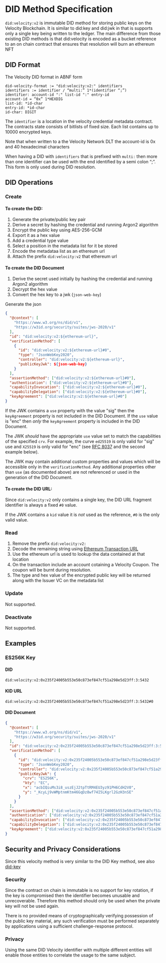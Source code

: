 # DID Method Specification

`did:velocity:v2` is immutable DID method for storing public keys on the Velocity Blockchain. It is similar to did:key and did:jwk in that is supports
only a single key being written to the ledger. The main difference from those existing DID methods is that did:velocity is encoded as a bucket reference
to an on chain contract that ensures that resolution will burn an ethereum NFT 

## DID Format

The Velocity DID format in ABNF form

```
did-velocity-format := "did:velocity:v2:" identifiers
identifiers := identifier / “multi:” 1*(identifier “;”)
identifier: account-id ":" list-id ":" entry-id
account-id = “0x” 1*HEXDIG
list-id: *id-char
entry-id: *id-char
id-char: DIGIT
```

The `identifier` is a location in the velocity credential metadata contract. The contracts state consists of bitlists of fixed size. Each list contains up to 10000 
encrypted keys.

Note that when written to a the Velocity Network DLT the account-id is 0x and 40 hexadecimal characters

When having a DID with `identifiers` that is prefixed with `multi:` then more than one identifier can be used with the end identified by a semi colon “;”. This form is only used during DID resolution.

## DID Operations

### Create

#### To create the DID:

1. Generate the private/public key pair
2. Derive a secret by hashing the credential and running Argon2 algorithm
3. Encrypt the public key using AES-256-GCM
4. Export it as a hex value
5. Add a credential type value
6. Select a position in the metadata list for it be stored
7. Encode the metadataa list as an ethereum url
8. Attach the prefix `did:velocity:v2` that ethereum url

#### To create the DID Document

1. Derive the secret used initially by hashing the credential and running Argon2 algorithm
2. Decrypt the hex value
3. Convert the hex key to a jwk (`json-web-key`)

Generate the json
```json
{
  "@context": [
    "https://www.w3.org/ns/did/v1",
    "https://w3id.org/security/suites/jws-2020/v1"
  ],
  "id": "did:velocity:v2:${ethereum-url}",
  "verificationMethod": [
    {
      "id": "did:velocity:v2:${ethereum-url}#0",
      "type": "JsonWebKey2020",
      "controller": "did:velocity:v2:${ethereum-url}",
      "publicKeyJwk": ${json-web-key}
    }
  ],
  "assertionMethod": ["did:velocity:v2:${ethereum-url}#0"],
  "authentication": ["did:velocity:v2:${ethereum-url}#0"],
  "capabilityInvocation": ["did:velocity:v2:${ethereum-url}#0"],
  "capabilityDelegation": ["did:velocity:v2:${ethereum-url}#0"],
  "keyAgreement": ["did:velocity:v2:${ethereum-url}#0"]
}
```

If the JWK contains a `use` property with the value "sig" then the `keyAgreement` property is not included in the DID Document.  If the `use` value is "enc" then _only_ the `keyAgreement` property is included in the DID Document.

The JWK _should_ have the appropriate `use` value set to match the capabilities of the specified `crv`.  For example, the curve `ed25519` is only valid for "sig" use and `X25519` is only valid for "enc" (see [RFC 8037](https://datatracker.ietf.org/doc/html/rfc8037) and the second example below).

The JWK may contain additional custom properties and values which will be accessible only in the `verificationMethod`.  Any additional properties other than `use` (as documented above) are not referenced or used in the generation of the DID Document.

#### To create the DID URL:

Since `did:velocity:v2` only contains a single key, the DID URL fragment identifier is always a fixed `#0` value.

If the JWK contains a `kid` value it is _not_ used as the reference, `#0` is the only valid value.


### Read

1. Remove the prefix `did:velocity:v2:`
2. Decode the remaining string using [Ethereum Transaction URL](https://eips.ethereum.org/EIPS/eip-681)
3. Use the ethereum url is used to lookup the data contained at that location
4. On the transaction include an account cotaining a Velocity Coupon. The coupon will be burnt during resolution.
5. The type and hex value of the encrypted public key will be returned along with the Issuer VC on the metadata list

### Update

Not supported.

### Deactivate

Not supported.

## Examples

### ES256K Key

#### DID
```text
did:velocity:v2:0x235f24005b553e50c873ef847cf51a298e5d23ff:3:5432
```

#### KID URL
```text
did:velocity:v2:0x235f24005b553e50c873ef847cf51a298e5d23ff:3:5432#0
```

#### DID Document
```json
{
  "@context": [
    "https://www.w3.org/ns/did/v1",
    "https://w3id.org/security/suites/jws-2020/v1"
  ],
  "id": "did:velocity:v2:0x235f24005b553e50c873ef847cf51a298e5d23ff:3:5432",
  "verificationMethod": [
    {
      "id": "did:velocity:v2:0x235f24005b553e50c873ef847cf51a298e5d23ff:3:5432#0",
      "type": "JsonWebKey2020",
      "controller": "did:velocity:v2:0x235f24005b553e50c873ef847cf51a298e5d23ff:3:5432",
      "publicKeyJwk": {
        "crv": "ES256K",
        "kty": "EC",
        "x": "acbIQiuMs3i8_uszEjJ2tpTtRM4EU3yz91PH6CdH2V0",
        "y": "_KcyLj9vWMptnmKtm46GqDz8wf74I5LKgrl2GzH3nSE"
      }
    }
  ],
  "assertionMethod": ["did:velocity:v2:0x235f24005b553e50c873ef847cf51a298e5d23ff:3:5432#0"],
  "authentication": ["did:velocity:v2:0x235f24005b553e50c873ef847cf51a298e5d23ff:3:5432#0"],
  "capabilityInvocation": ["did:velocity:v2:0x235f24005b553e50c873ef847cf51a298e5d23ff:3:5432#0"],
  "capabilityDelegation": ["did:velocity:v2:0x235f24005b553e50c873ef847cf51a298e5d23ff:3:5432#0"],
  "keyAgreement": ["did:velocity:v2:0x235f24005b553e50c873ef847cf51a298e5d23ff:3:5432#0"]
}
```

## Security and Privacy Considerations

Since this velocity method is very similar to the DID Key method, see also [did-key](https://w3c-ccg.github.io/did-method-key/#security-and-privacy-considerations)

### Security

Since the contract on chain is immutable is no support for key rotation, if the key is compromised then the identifier becomes unusable and unrecoverable. Therefore this method should only be used when the private key will not be used again. 

There is no provided means of cryptographically verifying possession of the public key material, any such verification must be performed separately by applications using a sufficient challenge-response protocol.

### Privacy

Using the same DID Velocity identifier with multiple different entities will enable those entities to correlate the usage to the same subject.
